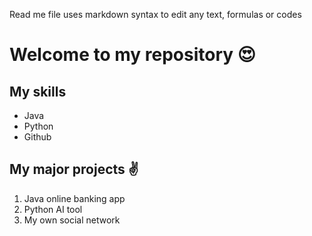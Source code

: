 Read me file uses markdown syntax to edit any text, formulas or codes

# Welcome to my repository 😍

## My skills
- Java
- Python
- Github

## My major projects ✌
1. Java online banking app
2. Python AI tool
3. My own social network

